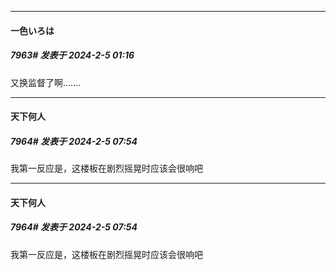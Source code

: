 
*****

####  一色いろは  
##### 7963#       发表于 2024-2-5 01:16

又换监督了啊.......


*****

####  天下何人  
##### 7964#       发表于 2024-2-5 07:54

我第一反应是，这楼板在剧烈摇晃时应该会很响吧


*****

####  天下何人  
##### 7964#       发表于 2024-2-5 07:54

我第一反应是，这楼板在剧烈摇晃时应该会很响吧

